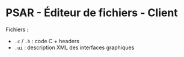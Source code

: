 # PSAR - Éditeur de fichiers - Client

Fichiers :

- `.c` / `.h` : code C + headers
- `.ui` : description XML des interfaces graphiques
